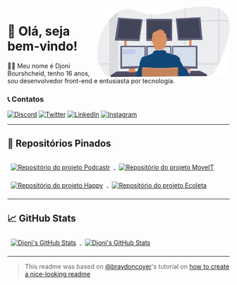 <img align="right" src="./assets/ilustration.svg" width="300" />

# 👋 Olá, seja bem-vindo!
👨‍💻 Meu nome é Djoni Bourshcheid, tenho 16 anos, sou desenvolvedor front-end e entusiasta por tecnologia.

### 📞 Contatos
[![Discord](https://img.shields.io/badge/Discord-7289DA?style=for-the-badge&logo=discord&logoColor=white)](https://discordapp.com/users/368200224570867723/)
[![Twitter](https://img.shields.io/badge/Twitter-informational?style=for-the-badge&logo=twitter&logoColor=white)](https://twitter.com/djonibourscheid)
[![LinkedIn](https://img.shields.io/badge/Linkedin-0A66C2?style=for-the-badge&logo=linkedin&logoColor=white)](https://www.linkedin.com/in/djonibourscheid/)
[![Instagram](https://img.shields.io/badge/Instagram-E4405F?style=for-the-badge&logo=instagram&logoColor=white)](https://www.instagram.com/djonibourscheid/)

---

## 📌 Repositórios Pinados

<a href="https://github.com/djonibourscheid/Podcastr-NLW5">
  <img align="center" style="margin:1rem 0.5rem" src="https://github-readme-stats.vercel.app/api/pin/?username=djonibourscheid&repo=Podcastr-NLW5&theme=radical" alt="Repositório do projeto Podcastr" />
</a>

<a href="https://github.com/djonibourscheid/MoveIT-NLW4">
  <img align="center" style="margin:1rem 0.5rem" src="https://github-readme-stats.vercel.app/api/pin/?username=djonibourscheid&repo=MoveIT-NLW4&theme=radical" alt="Repositório do projeto MoveIT" />
</a>

<br />

<a href="https://github.com/djonibourscheid/Happy-NLW3">
  <img align="center" style="margin:0.5rem" src="https://github-readme-stats.vercel.app/api/pin/?username=djonibourscheid&repo=Happy-NLW3&theme=radical" alt="Repositório do projeto Happy" />
</a>

<a href="https://github.com/djonibourscheid/Ecoleta-NLW1">
  <img align="center" style="margin:0.5rem" src="https://github-readme-stats.vercel.app/api/pin/?username=djonibourscheid&repo=Ecoleta-NLW1&theme=radical" alt="Repositório do projeto Ecoleta" />
</a>

---

## 📈 GitHub Stats

<a href="https://github.com/djonibourscheid">
  <img align="center" style="margin:0.5rem" src="https://github-readme-stats.vercel.app/api/top-langs/?username=djonibourscheid&hide=html,css,shell&locale=pt-br&theme=radical" alt="Djoni's GitHub Stats" />
</a>

<a href="https://github.com/djonibourscheid">
  <img align="center" style="margin:0.5rem" src="https://github-readme-stats.vercel.app/api?username=djonibourscheid&count_private=true&show_icons=true&&locale=pt-br&line_height=27&theme=radical" alt="Djoni's GitHub Stats" />
</a>



---
> This readme was based on [@braydoncoyer](https://github.com/braydoncoyer)'s tutorial on [how to create a nice-looking readme](https://blog.braydoncoyer.dev/creating-a-killer-github-profile-readme-part-1)
